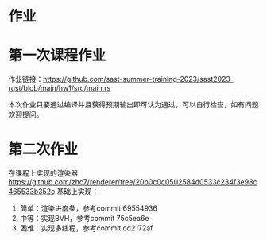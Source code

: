 # 作业

# 第一次课程作业

作业链接：<https://github.com/sast-summer-training-2023/sast2023-rust/blob/main/hw1/src/main.rs>

本次作业只要通过编译并且获得预期输出即可认为通过，可以自行检查，如有问题欢迎提问。

# 第二次作业

在课程上实现的渲染器 <https://github.com/zhc7/renderer/tree/20b0c0c0502584d0533c234f3e98c465533b352c> 基础上实现：
1. 简单：渲染进度条，参考commit 69554936
2. 中等：实现BVH，参考commit 75c5ea6e
3. 困难：实现多线程，参考commit cd2172af

